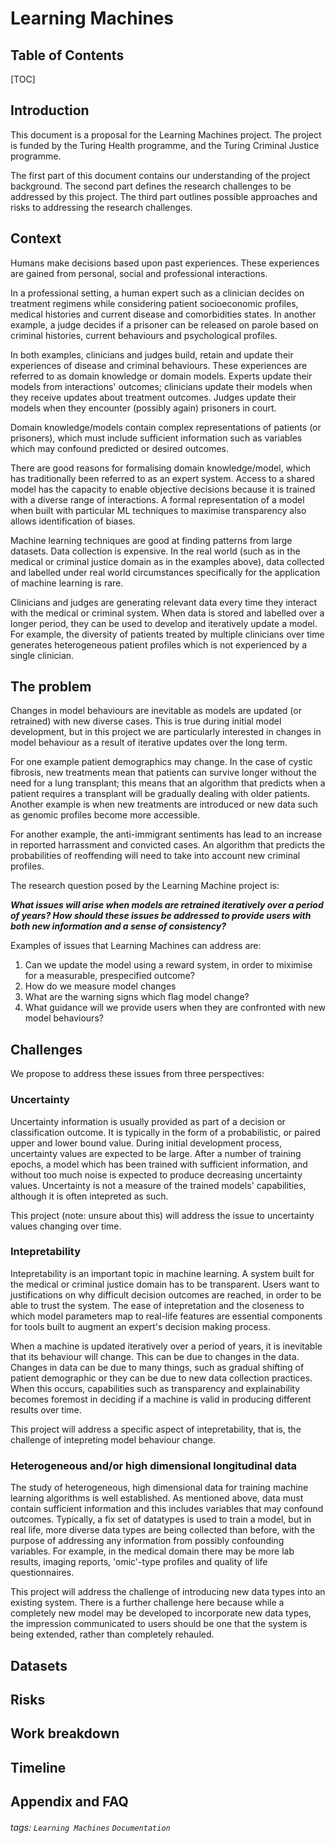 
Learning Machines
===

## Table of Contents

[TOC]

## Introduction

This document is a proposal for the Learning Machines project. The project is funded by the Turing Health programme, and the Turing Criminal Justice programme. 

The first part of this document contains our understanding of the project background. The second part defines the research challenges to be addressed by this project. The third part outlines possible approaches and risks to addressing the research challenges.

## Context

Humans make decisions based upon past experiences. These experiences are gained from personal, social and professional interactions.

In a professional setting, a human expert such as a clinician decides on treatment regimens while considering patient socioeconomic profiles, medical histories and current disease and comorbidities states. In another example, a judge decides if a prisoner can be released on parole based on criminal histories, current behaviours and psychological profiles.

In both examples, clinicians and judges build, retain and update their experiences of disease and criminal behaviours. These experiences are referred to as domain knowledge or domain models. Experts update their models from interactions' outcomes; clinicians update their models when they receive updates about treatment outcomes. Judges update their models when they encounter (possibly again) prisoners in court.

Domain knowledge/models contain complex representations of patients (or prisoners), which must include sufficient information such as variables which may confound predicted or desired outcomes.

There are good reasons for formalising domain knowledge/model, which has traditionally been referred to as an expert system. Access to a shared model has the capacity to enable objective decisions because it is trained with a diverse range of interactions. A formal representation of a model when built with particular ML techniques to maximise transparency also allows identification of biases.

Machine learning techniques are good at finding patterns from large datasets. Data collection is expensive. In the real world (such as in the medical or criminal justice domain as in the examples above), data collected and labelled under real world circumstances specifically for the application of machine learning is rare.

Clinicians and judges are generating relevant data every time they interact with the medical or criminal system. When data is stored and labelled over a longer period, they can be used to develop and iteratively update a model. For example, the diversity of patients treated by multiple clinicians over time generates heterogeneous patient profiles which is not experienced by a single clinician.


## The problem

Changes in model behaviours are inevitable as models are updated (or retrained) with new diverse cases. This is true during initial model development, but in this project we are particularly interested in changes in model behaviour as a result of iterative updates over the long term. 

For one example patient demographics may change. In the case of cystic fibrosis, new treatments mean that patients can survive longer without the need for a lung transplant; this means that an algorithm that predicts when a patient requires a transplant will be gradually dealing with older patients. Another example is when new treatments are introduced or new data such as genomic profiles become more accessible.

For another example, the anti-immigrant sentiments has lead to an increase in reported harrassment and convicted cases. An algorithm that predicts the probabilities of reoffending will need to take into account new criminal profiles.

The research question posed by the Learning Machine project is: 

***What issues will arise when models are retrained iteratively over a period of years? How should these issues be addressed to provide users with both new information and a sense of consistency?*** 

Examples of issues that Learning Machines can address are: 

1. Can we update the model using a reward system, in order to miximise for a measurable, prespecified outcome?
2. How do we measure model changes
3. What are the warning signs which flag model change?
4. What guidance will we provide users when they are confronted with new model behaviours?

## Challenges

We propose to address these issues from three perspectives:

### Uncertainty

Uncertainty information is usually provided as part of a decision or classification outcome. It is typically in the form of a probabilistic, or paired upper and lower bound value. During initial development process, uncertainty values are expected to be large. After a number of training epochs, a model which has been trained with sufficient information, and without too much noise is expected to produce decreasing uncertainty values. Uncertainty is not a measure of the trained models' capabilities, although it is often intepreted as such.

This project (note: unsure about this) will address the issue to uncertainty values changing over time.

### Intepretability 

Intepretability is an important topic in machine learning. A system built for the medical or criminal justice domain has to be transparent. Users want to justifications on why difficult decision outcomes are reached, in order to be able to trust the system. The ease of intepretation and the closeness to which model parameters map to real-life features are essential components for tools built to augment an expert's decision making process.

When a machine is updated iteratively over a period of years, it is inevitable that its behaviour will change. This can be due to changes in the data. Changes in data can be due to many things, such as gradual shifting of patient demographic or they can be due to new data collection practices. When this occurs, capabilities such as transparency and explainability becomes foremost in deciding if a machine is valid in producing different results over time. 

This project will address a specific aspect of intepretability, that is, the challenge of intepreting model behaviour change. 

### Heterogeneous and/or high dimensional longitudinal data 

The study of heterogeneous, high dimensional data for training machine learning algorithms is well established. As mentioned above, data must contain sufficient information and this includes variables that may confound outcomes. Typically, a fix set of datatypes is used to train a model, but in real life, more diverse data types are being collected than before, with the purpose of addressing any information from possibly confounding variables. For example, in the medical domain there may be more lab results, imaging reports, 'omic'-type profiles and quality of life questionnaires.

This project will address the challenge of introducing new data types into an existing system. There is a further challenge here because while a completely new model may be developed to incorporate new data types, the impression communicated to users should be one that the system is being extended, rather than completely rehauled. 











## Datasets

## Risks

## Work breakdown

## Timeline

## Appendix and FAQ

###### tags: `Learning Machines` `Documentation`
